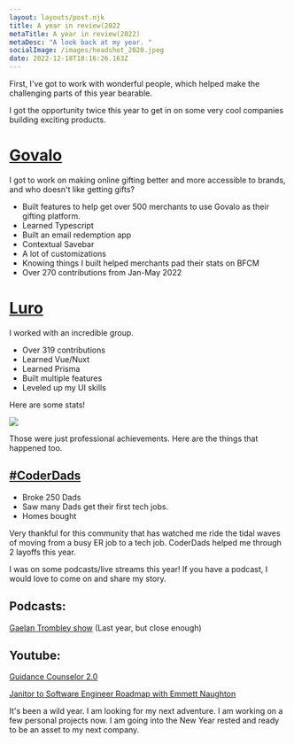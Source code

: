 ```yaml
---
layout: layouts/post.njk
title: A year in review(2022
metaTitle: A year in review(2022)
metaDesc: "A look back at my year. "
socialImage: /images/headshot_2020.jpeg
date: 2022-12-18T18:16:26.163Z
---
```



First, I've got to work with wonderful people, which helped make the challenging parts of this year bearable. 

I got the opportunity twice this year to get in on some very cool companies building exciting products.

# [Govalo](https://govalo.com)
I got to work on making online gifting better and more accessible to brands, and who doesn't like getting gifts?

- Built features to help get over 500 merchants to use Govalo as their gifting platform. 
- Learned Typescript
- Built an email redemption app
- Contextual Savebar
- A lot of customizations 
- Knowing things I built helped merchants pad their stats on BFCM
-  Over 270 contributions from Jan-May 2022 

#  [Luro](https://luroapp.com)
I worked with an incredible group. 
- Over 319 contributions 
- Learned Vue/Nuxt
- Learned Prisma
- Built multiple features
- Leveled up my UI skills


Here are some stats! 

![](/images/github-wrapped-1-.png)

Those were just professional achievements. 
Here are the things that happened too.

## [#CoderDads](https://coderdads.carrd.co)

- Broke 250 Dads
- Saw many Dads get their first tech jobs. 
- Homes bought

Very thankful for this community that has watched me ride the tidal waves of moving from a busy ER job to a tech job. CoderDads helped me through 2 layoffs this year.  

I was on some podcasts/live streams this year! If you have a podcast, I would love to come on and share my story. 

##  Podcasts:

[Gaelan Trombley show](https://gaelantrombley.podbean.com/e/tgts-episode-175-emmett-naughton/) (Last year, but close enough)

## Youtube:

[Guidance Counselor 2.0](https://www.youtube.com/watch?v=NO7v524_Qdc&t=1s&ab_channel=TaylorDesseyn)

[Janitor to Software Engineer Roadmap with Emmett Naughton](https://www.youtube.com/watch?v=f0p5_2PIIcQ&ab_channel=NickTaylor)


It's been a wild year.
I am looking for my next adventure. I am working on a few personal projects now. 
I am going into the New Year rested and ready to be an asset to my next company. 






